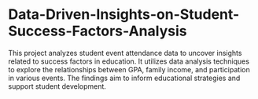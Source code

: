# Data-Driven-Insights-on-Student-Success-Factors-Analysis
This project analyzes student event attendance data to uncover insights related to success factors in education. It utilizes data analysis techniques to explore the relationships between GPA, family income, and participation in various events. The findings aim to inform educational strategies and support student development.
